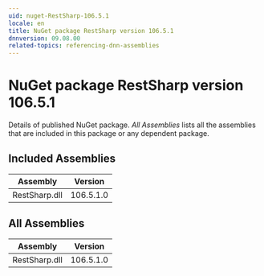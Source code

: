 ```yaml
---
uid: nuget-RestSharp-106.5.1
locale: en
title: NuGet package RestSharp version 106.5.1
dnnversion: 09.08.00
related-topics: referencing-dnn-assemblies
---
```


# NuGet package RestSharp version 106.5.1
Details of published NuGet package.
*All Assemblies* lists all the assemblies that are included in this package or any dependent package.

## Included Assemblies

|Assembly|Version|
|---|---|
|RestSharp.dll|106.5.1.0|

## All Assemblies

|Assembly|Version|
|---|---|
|RestSharp.dll|106.5.1.0|

